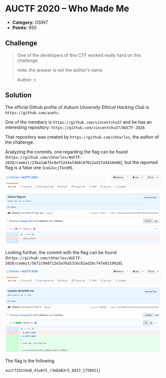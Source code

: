 # AUCTF 2020 – Who Made Me

* **Category:** OSINT
* **Points:** 950

## Challenge

> One of the developers of this CTF worked really hard on this challenge.
> 
> note: the answer is not the author's name
> 
> Author: c

## Solution

The official Github profile of *Auburn University Ethical Hacking Club* is `https://github.com/auehc`.

One of the members is `https://github.com/vincentchu37` and he has an interesting repository: `https://github.com/vincentchu37/AUCTF-2020`.

That repository was created by `https://github.com/chharles`, the author of the challenge.

Analyzing the commits, one regarding the flag can be found (`https://github.com/chharles/AUCTF-2020/commit/23ba3a6fbc0ef5244af488c87022ad27a9d10e06`), but the reported flag is a false one (`soGJvcjTknXM`).

![screenshot-1.png](screenshot-1.png)

Looking further, the commit with the flag can be found (`https://github.com/chharles/AUCTF-2020/commit/56721948f12e3a76a5316c62ad2bcf47e8119926`).

![screenshot-2.png](screenshot-2.png)

The flag is the following.

```
auctf{G1tHuB_4lwAY5_r3mEmB3r5_8923_1750921}
```